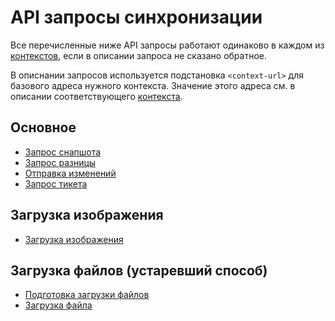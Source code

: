 API запросы синхронизации
=========================

Все перечисленные ниже API запросы работают одинаково в каждом из
[контекстов][context], если в описании запроса не сказано обратное.

В описнании запросов используется подстановка `<context-url>` для
базового адреса нужного контекста. Значение этого адреса см. в описании
соответствующего [контекста][context].


Основное
--------

*   [Запрос снапшота](snapshot.md)
*   [Запрос разницы](diff.md)
*   [Отправка изменений](submit.md)
*   [Запрос тикета](ticket.md)

Загрузка изображения
--------------------

*   [Загрузка изображения](upload-image.md)

Загрузка файлов (устаревший способ)
-----------------------------------

*   [Подготовка загрузки файлов](uploader.old.md)
*   [Загрузка файла](upload.old.md)


[context]: ../02-context.md
